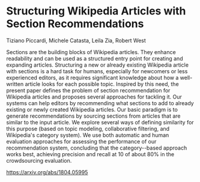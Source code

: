 # Structuring Wikipedia Articles with Section Recommendations

Tiziano Piccardi, Michele Catasta, Leila Zia, Robert West

Sections are the building blocks of Wikipedia articles. They enhance readability and can be used as a structured entry point for creating and expanding articles. Structuring a new or already existing Wikipedia article with sections is a hard task for humans, especially for newcomers or less experienced editors, as it requires significant knowledge about how a well-written article looks for each possible topic. Inspired by this need, the present paper defines the problem of section recommendation for Wikipedia articles and proposes several approaches for tackling it. 
Our systems can help editors by recommending what sections to add to already existing or newly created Wikipedia articles. Our basic paradigm is to generate recommendations by sourcing sections from articles that are similar to the input article. We explore several ways of defining similarity for this purpose (based on topic modeling, collaborative filtering, and Wikipedia's category system). We use both automatic and human evaluation approaches for assessing the performance of our recommendation system, concluding that the category--based approach works best, achieving precision and recall at 10 of about 80% in the crowdsourcing evaluation.

https://arxiv.org/abs/1804.05995
